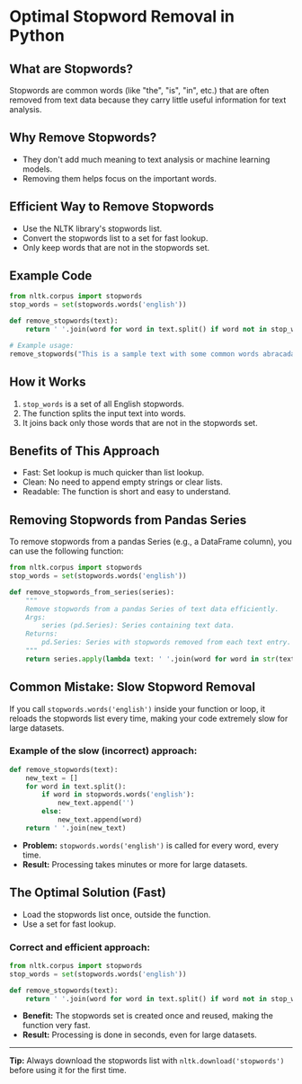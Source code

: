 # Optimal Stopword Removal in Python

## What are Stopwords?
Stopwords are common words (like "the", "is", "in", etc.) that are often removed from text data because they carry little useful information for text analysis.

## Why Remove Stopwords?
- They don't add much meaning to text analysis or machine learning models.
- Removing them helps focus on the important words.

## Efficient Way to Remove Stopwords
- Use the NLTK library's stopwords list.
- Convert the stopwords list to a set for fast lookup.
- Only keep words that are not in the stopwords set.

## Example Code
```python
from nltk.corpus import stopwords
stop_words = set(stopwords.words('english'))

def remove_stopwords(text):
    return ' '.join(word for word in text.split() if word not in stop_words)

# Example usage:
remove_stopwords("This is a sample text with some common words abracadabra")
```

## How it Works
1. `stop_words` is a set of all English stopwords.
2. The function splits the input text into words.
3. It joins back only those words that are not in the stopwords set.

## Benefits of This Approach
- Fast: Set lookup is much quicker than list lookup.
- Clean: No need to append empty strings or clear lists.
- Readable: The function is short and easy to understand.

## Removing Stopwords from Pandas Series
To remove stopwords from a pandas Series (e.g., a DataFrame column), you can use the following function:

```python
from nltk.corpus import stopwords
stop_words = set(stopwords.words('english'))

def remove_stopwords_from_series(series):
    """
    Remove stopwords from a pandas Series of text data efficiently.
    Args:
        series (pd.Series): Series containing text data.
    Returns:
        pd.Series: Series with stopwords removed from each text entry.
    """
    return series.apply(lambda text: ' '.join(word for word in str(text).split() if word not in stop_words))
```

## Common Mistake: Slow Stopword Removal
If you call `stopwords.words('english')` inside your function or loop, it reloads the stopwords list every time, making your code extremely slow for large datasets.

### Example of the slow (incorrect) approach:
```python
def remove_stopwords(text):
    new_text = []
    for word in text.split():
        if word in stopwords.words('english'):
            new_text.append('')
        else:
            new_text.append(word)
    return ' '.join(new_text)
```

- **Problem:** `stopwords.words('english')` is called for every word, every time.
- **Result:** Processing takes minutes or more for large datasets.

## The Optimal Solution (Fast)
- Load the stopwords list once, outside the function.
- Use a set for fast lookup.

### Correct and efficient approach:
```python
from nltk.corpus import stopwords
stop_words = set(stopwords.words('english'))

def remove_stopwords(text):
    return ' '.join(word for word in text.split() if word not in stop_words)
```

- **Benefit:** The stopwords set is created once and reused, making the function very fast.
- **Result:** Processing is done in seconds, even for large datasets.

---
**Tip:** Always download the stopwords list with `nltk.download('stopwords')` before using it for the first time.
